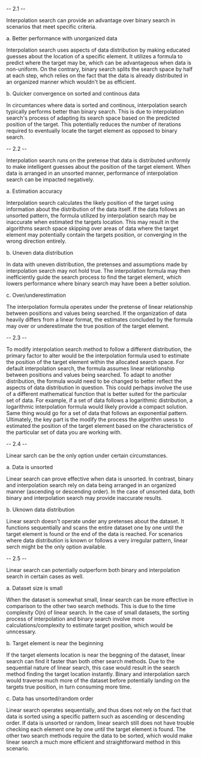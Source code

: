 -- 2.1 --

Interpolation search can provide an advantage over binary search in scenarios that meet specific criteria.

a. Better performance with unorganized data

Interpolation search uses aspects of data distribution by making educated guesses about the location of a specific element. It utilizes a formula to predict where the target may be, which can be advantageous when data is non-uniform. On the contrary, binary search splits the search space by half at each step, whch relies on the fact that the data is already distributed in an organized manner which wouldn't be as efficient.

b. Quicker convergence on sorted and continous data

In circumtances where data is sorted and continous, interpolation search typically performs better than binary search. This is due to interpolation search's process of adapting its search space based on the predicted position of the target. This potentially reduces the number of iterations required to eventually locate the target element as opposed to binary search. 

-- 2.2 --

Interpolation search runs on the pretense that data is distributed uniformly to make intelligent guesses about the position of the target element. When data is arranged in an unsorted manner, performance of interpolation search can be impacted negatively.

a. Estimation accuracy

Interpolation search calculates the likely position of the target using information about the distribution of the data itself. If the data follows an unsorted pattern, the formula utilized by interpolation search may be inaccurate when estimated the targets location. This may result in the algorithms search space skipping over areas of data where the target element may potentially contain the targets position, or converging in the wrong direction entirely. 

b. Uneven data distribution

In data with uneven distribution, the pretenses and assumptions made by interpolation search may not hold true. The interpolation formula may then inefficiently guide the search process to find the target element, which lowers performance where binary search may have been a better solution.

c. Over/underestimation

The interpolation formula operates under the pretense of linear relationship between positions and values being searched. If the organization of data heavily differs from a linear format, the estimates concluded by the formula may over or underestimate the true position of the target element.

-- 2.3 --

To modify interpolation search method to follow a different distribution, the primary factor to alter would be the interpolation formula used to estimate the position of the target element within the allocated search space. For default interpolation search, the formula assumes linear relationship between positions and values being searched. To adapt to another distribution, the formula would need to be changed to better reflect the aspects of data distribution in question. This could perhaps involve the use of a different mathematical function that is better suited for the particular set of data. For example, if a set of data follows a logarithmic distribution, a logarithmic interpolation formula would likely provide a compact solution. Same thing would go for a set of data that follows an exponential pattern. Ultimately, the key part is the modify the process the algorithm usess to estimated the position of the target element based on the characteristics of the particular set of data you are working with.

-- 2.4 --

Linear sarch can be the only option under certain circumstances.

a. Data is unsorted

Linear search can prove effective when data is unsorted. In contrast, binary and interpolation search rely on data being arranged in an organized manner (ascending or descending order). In the case of unsorted data, both binary and interpolation search may provide inaccurate results.

b. Uknown data distribution

Linear search doesn't operate under any pretenses about the dataset. It functions sequentially and scans the entire dataset one by one until the target element is found or the end of the data is reached. For scenarios where data distribution is known or follows a very irregular pattern, linear serch might be the only option available.

-- 2.5 --

Linear search can potentially outperform both binary and interpolation search in certain cases as well.

a. Dataset size is small

When the dataset is somewhat small, linear search can be more effective in comparison to the other two search methods. This is due to the time complexity O(n) of linear search. In the case of small datasets, the sorting process of interpolation and binary search involve more calculations/complexity to estimate target position, which would be unncessary.

b. Target element is near the beginning

If the target elements location is near the beggning of the dataset, linear search can find it faster than both other search methods. Due to the sequential nature of linear search, this case would result in the search method finding the target location instantly. Binary and interpolation sarch would traverse much more of the dataset before potentially landing on the targets true position, in turn consuming more time.

c. Data has unsorted/random order

Linear search operates sequentially, and thus does not rely on the fact that data is sorted using a specific pattern such as ascending or descending order. If data is unsorted or random, linear search still does not have trouble checking each element one by one until the target element is found. The other two search methods require the data to be sorted, which would make linear search a much more efficient and straightforward method in this scenario.



